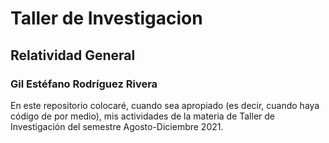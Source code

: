 # Taller de Investigacion
## Relatividad General
### Gil Estéfano Rodríguez Rivera

En este repositorio colocaré, cuando sea apropiado (es decir, cuando haya código de por medio), mis actividades de la materia de Taller de Investigación del semestre Agosto-Diciembre 2021.
